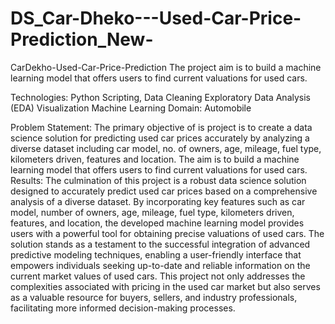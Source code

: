 # DS_Car-Dheko---Used-Car-Price-Prediction_New-
CarDekho-Used-Car-Price-Prediction
The project aim is to build a machine learning model that offers users to find current valuations for used cars.

Technologies:
Python Scripting,
Data Cleaning
Exploratory Data Analysis (EDA)
Visualization
Machine Learning
Domain:
Automobile

Problem Statement:
The primary objective of is project is to create a data science solution for predicting used car prices accurately by analyzing a diverse dataset including car model, no. of owners, age, mileage, fuel type, kilometers driven, features and location.
The aim is to build a machine learning model that offers users to find current valuations for used cars.
Results:
The culmination of this project is a robust data science solution designed to accurately predict used car prices based on a comprehensive analysis of a diverse dataset.
By incorporating key features such as car model, number of owners, age, mileage, fuel type, kilometers driven, features, and location, the developed machine learning model provides users with a powerful tool for obtaining precise valuations of used cars.
The solution stands as a testament to the successful integration of advanced predictive modeling techniques, enabling a user-friendly interface that empowers individuals seeking up-to-date and reliable information on the current market values of used cars.
This project not only addresses the complexities associated with pricing in the used car market but also serves as a valuable resource for buyers, sellers, and industry professionals, facilitating more informed decision-making processes.

